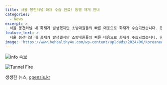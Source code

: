 ```yaml
---
title: 서울 봉천터널 화재 수습 완료! 통행 재개 안내
categories:
  - News
excerpt: >
  서울 봉천터널 내 화재가 발생했지만 소방대원들의 빠른 대응으로 화재가 수습되었습니다. 현재 부분통행이 재개되었으며, 추가 진행 상황에 대한 업데이트를 기다리고 있습니다.
feature_text: >
  서울 봉천터널 내 화재가 발생했지만 소방대원들의 빠른 대응으로 화재가 수습되었습니다. 현재 부분통행이 재개되었으며, 추가 진행 상황에 대한 업데이트를 기다리고 있습니다.
image: 'https://www.behealthy4u.com/wp-content/uploads/2024/06/koreanews.jpg'
---
```


<p><img src="https://www.behealthy4u.com/wp-content/uploads/2024/06/koreanews.jpg" alt="info 속보" /></p>

<p data-ke-size="size16"><img src="https://www.linkpicture.com/q/tunnel_fire.jpg" alt="Tunnel Fire"></p>
생생한 뉴스, <a href="https://opensis.kr" rel="dofollow">opensis.kr</a>



